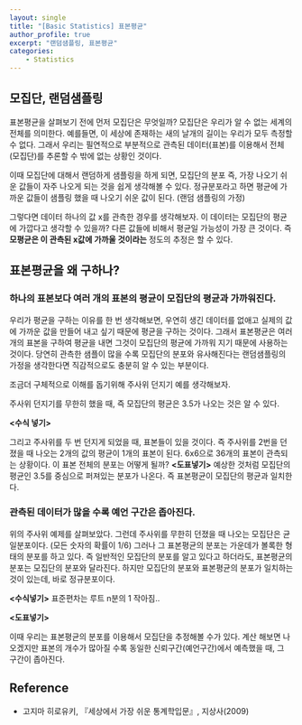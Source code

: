 ```yaml
---
layout: single
title: "[Basic Statistics] 표본평균"
author_profile: true
excerpt: "랜덤샘플링, 표본평균"
categories:
    - Statistics
---
```


## 모집단, 랜덤샘플링

표본평균을 살펴보기 전에 먼저 모집단은 무엇일까? 모집단은 우리가 알 수 없는 세계의 전체를 의미한다. 예를들면, 이 세상에 존재하는 새의 날개의 길이는 우리가 모두 측정할 수 없다. 그래서 우리는 필연적으로 부분적으로 관측된 데이터(표본)를 이용해서 전체(모집단)를 추론할 수 밖에 없는 상황인 것이다. 

이때 모집단에 대해서 랜덤하게 샘플링을 하게 되면, 모집단의 분포 즉, 가장 나오기 쉬운 값들이 자주 나오게 되는 것을 쉽게 생각해볼 수 있다. 정규분포라고 하면 평균에 가까운 값들이 샘플링 했을 때 나오기 쉬운 값이 된다. (랜덤 샘플링의 가정)

그렇다면 데이터 하나의 값 x를 관측한 경우를 생각해보자. 이 데이터는 모집단의 평균에 가깝다고 생각할 수 있을까? 다른 값들에 비해서 평균일 가능성이 가장 큰 것이다. 즉 **모평균은 이 관측된 x값에 가까울 것이라는** 정도의 추정은 할 수 있다.

## 표본평균을 왜 구하나?

### 하나의 표본보다 여러 개의 표본의 평균이 모집단의 평균과 가까워진다.

우리가 평균을 구하는 이유를 한 번 생각해보면, 우연히 생긴 데이터를 없애고 실제의 값에 가까운 값을 만들어 내고 싶기 때문에 평균을 구하는 것이다. 그래서 표본평균은 여러 개의 표본을 구하여 평균을 내면 그것이 모집단의 평균에 가까워 지기 때문에 사용하는 것이다. 당연히 관측한 샘플이 많을 수록 모집단의 분포와 유사해진다는 랜덤샘플링의 가정을 생각한다면 직감적으로도 충분히 알 수 있는 부분이다. 

조금더 구체적으로 이해를 돕기위해 주사위 던지기 예를 생각해보자.

주사위 던지기를 무한히 했을 때, 즉 모집단의 평균은 3.5가 나오는 것은 알 수 있다.

**<수식 넣기>** 

그리고 주사위를 두 번 던지게 되었을 때, 표본들이 있을 것이다. 즉 주사위를 2번을 던졌을 때 나오는 2개의 값의 평균이 1개의 표본이 된다. 6x6으로 36개의 표본이 관측되는 상황이다. 이 표본 전체의 분포는 어떻게 될까? **<도표넣기>** 예상한 것처럼 모집단의 평균인 3.5를 중심으로 퍼져있는 분포가 나온다. 즉 표본평균이 모집단의 평균과 일치한다. 

### 관측된 데이터가 많을 수록 예언 구간은 좁아진다.

위의 주사위 예제를 살펴보았다. 그런데 주사위를 무한히 던졌을 때 나오는 모집단은 균일분포이다. (모든 숫자의 확률이 1/6) 그러나 그 표본평균의 분포는 가운데가 볼록한 형태의 분포를 하고 있다. 즉 일반적인 모집단의 분포를 알고 있다고 하더라도, 표본평균의 분포는 모집단의 분포와 달라진다. 하지만 모집단의 분포와 표본평균의 분포가 일치하는 것이 있는데,  바로 정규분포이다.

**<수식넣기>**  표준편차는 루트 n분의 1 작아짐..

**<도표넣기>**

이때 우리는 표본평균의 분포를 이용해서 모집단을 추정해볼 수가 있다. 계산 해보면 나오겠지만 표본의 개수가 많아질 수록 동일한 신뢰구간(예언구간)에서 예측했을 때, 그 구간이 좁아진다. 

## Reference
- 고지마 히로유키, 『세상에서 가장 쉬운 통계학입문』, 지상사(2009)